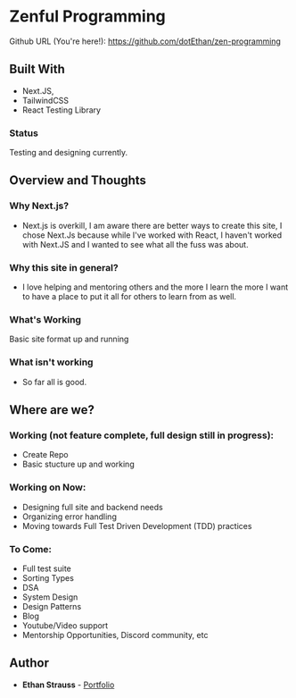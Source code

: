 # Zenful Programming

Github URL (You're here!): https://github.com/dotEthan/zen-programming

## Built With

- Next.JS,
- TailwindCSS
- React Testing Library

### Status

Testing and designing currently.

## Overview and Thoughts

### Why Next.js?

 - Next.js is overkill, I am aware there are better ways to create this site, I chose Next.Js because while I've worked with React, I haven't worked with Next.JS and I wanted to see what all the fuss was about. 
 
### Why this site in general?

 - I love helping and mentoring others and the more I learn the more I want to have a place to put it all for others to learn from as well.  

### What's Working

Basic site format up and running

### What isn't working

- So far all is good.

## Where are we?

### Working (not feature complete, full design still in progress):

- Create Repo
- Basic stucture up and working

### Working on Now:

- Designing full site and backend needs
- Organizing error handling
- Moving towards Full Test Driven Development (TDD) practices

### To Come:

- Full test suite
- Sorting Types
- DSA
- System Design
- Design Patterns
- Blog
- Youtube/Video support
- Mentorship Opportunities, Discord community, etc

## Author

- **Ethan Strauss** - [Portfolio](https://dotethan.github.io)
